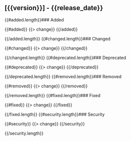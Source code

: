 ## [{{version}}] - {{release_date}}

{{#added.length}}### Added

{{#added}}
{{> change}}
{{/added}}

{{/added.length}}
{{#changed.length}}### Changed

{{#changed}}
{{> change}}
{{/changed}}

{{/changed.length}}
{{#deprecated.length}}### Deprecated

{{#deprecated}}
{{> change}}
{{/deprecated}}

{{/deprecated.length}}
{{#removed.length}}### Removed

{{#removed}}
{{> change}}
{{/removed}}

{{/removed.length}}
{{#fixed.length}}### Fixed

{{#fixed}}
{{> change}}
{{/fixed}}

{{/fixed.length}}
{{#security.length}}### Security

{{#security}}
{{> change}}
{{/security}}

{{/security.length}}

